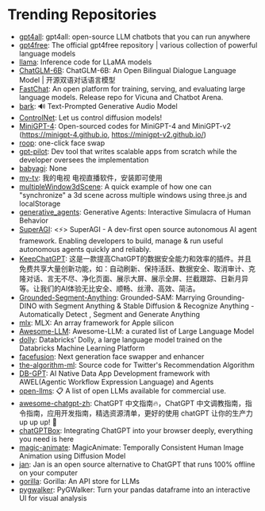 # Trending Repositories

- [gpt4all](https://github.com/nomic-ai/gpt4all): gpt4all: open-source LLM chatbots that you can run anywhere
- [gpt4free](https://github.com/xtekky/gpt4free): The official gpt4free repository | various collection of powerful language models
- [llama](https://github.com/facebookresearch/llama): Inference code for LLaMA models
- [ChatGLM-6B](https://github.com/THUDM/ChatGLM-6B): ChatGLM-6B: An Open Bilingual Dialogue Language Model | 开源双语对话语言模型
- [FastChat](https://github.com/lm-sys/FastChat): An open platform for training, serving, and evaluating large language models. Release repo for Vicuna and Chatbot Arena.
- [bark](https://github.com/suno-ai/bark): 🔊 Text-Prompted Generative Audio Model
- [ControlNet](https://github.com/lllyasviel/ControlNet): Let us control diffusion models!
- [MiniGPT-4](https://github.com/Vision-CAIR/MiniGPT-4): Open-sourced codes for MiniGPT-4 and MiniGPT-v2 (https://minigpt-4.github.io, https://minigpt-v2.github.io/)
- [roop](https://github.com/s0md3v/roop): one-click face swap
- [gpt-pilot](https://github.com/Pythagora-io/gpt-pilot): Dev tool that writes scalable apps from scratch while the developer oversees the implementation
- [babyagi](https://github.com/yoheinakajima/babyagi): None
- [my-tv](https://github.com/lizongying/my-tv): 我的电视 电视直播软件，安装即可使用
- [multipleWindow3dScene](https://github.com/bgstaal/multipleWindow3dScene): A quick example of how one can "synchronize" a 3d scene across multiple windows using three.js and localStorage
- [generative_agents](https://github.com/joonspk-research/generative_agents): Generative Agents: Interactive Simulacra of Human Behavior
- [SuperAGI](https://github.com/TransformerOptimus/SuperAGI): <⚡️> SuperAGI - A dev-first open source autonomous AI agent framework. Enabling developers to build, manage & run useful autonomous agents quickly and reliably.
- [KeepChatGPT](https://github.com/xcanwin/KeepChatGPT): 这是一款提高ChatGPT的数据安全能力和效率的插件。并且免费共享大量创新功能，如：自动刷新、保持活跃、数据安全、取消审计、克隆对话、言无不尽、净化页面、展示大屏、展示全屏、拦截跟踪、日新月异等。让我们的AI体验无比安全、顺畅、丝滑、高效、简洁。
- [Grounded-Segment-Anything](https://github.com/IDEA-Research/Grounded-Segment-Anything): Grounded-SAM: Marrying Grounding-DINO with Segment Anything & Stable Diffusion & Recognize Anything - Automatically Detect , Segment and Generate Anything
- [mlx](https://github.com/ml-explore/mlx): MLX: An array framework for Apple silicon
- [Awesome-LLM](https://github.com/Hannibal046/Awesome-LLM): Awesome-LLM: a curated list of Large Language Model
- [dolly](https://github.com/databrickslabs/dolly): Databricks’ Dolly, a large language model trained on the Databricks Machine Learning Platform
- [facefusion](https://github.com/facefusion/facefusion): Next generation face swapper and enhancer
- [the-algorithm-ml](https://github.com/twitter/the-algorithm-ml): Source code for Twitter's Recommendation Algorithm
- [DB-GPT](https://github.com/eosphoros-ai/DB-GPT): AI Native Data App Development framework with AWEL(Agentic Workflow Expression Language) and Agents
- [open-llms](https://github.com/eugeneyan/open-llms): 📋 A list of open LLMs available for commercial use.
- [awesome-chatgpt-zh](https://github.com/yzfly/awesome-chatgpt-zh): ChatGPT 中文指南🔥，ChatGPT 中文调教指南，指令指南，应用开发指南，精选资源清单，更好的使用 chatGPT 让你的生产力 up up up! 🚀
- [chatGPTBox](https://github.com/josStorer/chatGPTBox): Integrating ChatGPT into your browser deeply, everything you need is here
- [magic-animate](https://github.com/magic-research/magic-animate): MagicAnimate: Temporally Consistent Human Image Animation using Diffusion Model
- [jan](https://github.com/janhq/jan): Jan is an open source alternative to ChatGPT that runs 100% offline on your computer
- [gorilla](https://github.com/ShishirPatil/gorilla): Gorilla: An API store for LLMs
- [pygwalker](https://github.com/Kanaries/pygwalker): PyGWalker: Turn your pandas dataframe into an interactive UI for visual analysis
